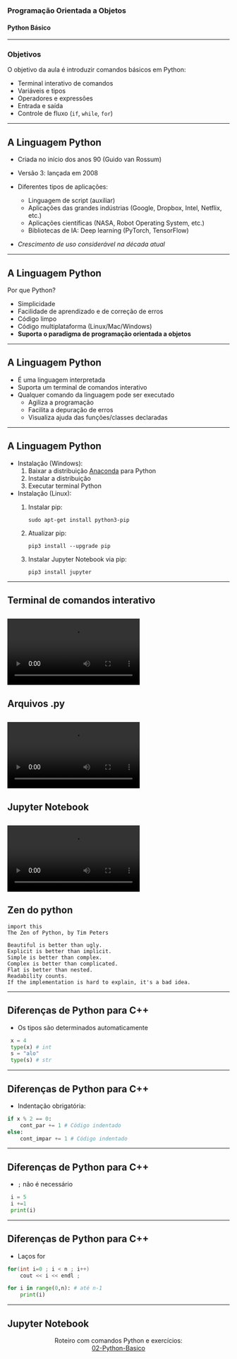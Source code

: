 ### Programação Orientada a Objetos
#### Python Básico
--- 

### Objetivos

O objetivo da aula é introduzir comandos básicos em Python:
 - Terminal interativo de comandos
 - Variáveis e tipos
 - Operadores e expressões
 - Entrada e saída
 - Controle de fluxo (`if`, `while`, `for`)
 ---

## A Linguagem Python

- Criada no início dos anos 90 (Guido van Rossum) 

- Versão 3: lançada em 2008

- Diferentes tipos de aplicações:
    - Linguagem de script (auxiliar)
    - Aplicações das grandes indústrias  (Google, Dropbox, Intel, Netflix, etc.)
    - Aplicações científicas (NASA, Robot Operating System, etc.)
    - Bibliotecas de IA: Deep learning (PyTorch, TensorFlow)
- _Crescimento de uso considerável na década atual_
 ---

## A Linguagem Python

Por que Python?

- Simplicidade
- Facilidade de aprendizado e de correção de erros
- Código limpo
- Código multiplataforma (Linux/Mac/Windows)
- **Suporta o paradigma de programação orientada a objetos**
---

## A Linguagem Python

- É uma linguagem interpretada
- Suporta um terminal de comandos interativo
- Qualquer comando da linguagem pode ser executado
    - Agiliza a programação
    - Facilita a depuração de erros
    - Visualiza ajuda das funções/classes declaradas
---

## A Linguagem Python

- Instalação (Windows):
    1. Baixar a distribuição [Anaconda](https://repo.anaconda.com/archive/Anaconda3-2020.11-Windows-x86.exe) para Python
    2. Instalar a distribuição
    3. Executar terminal Python
- Instalação (Linux):
    1. Instalar pip:
       
       ```shell
       sudo apt-get install python3-pip
       ```

    2. Atualizar pip:
       
       ```shell
       pip3 install --upgrade pip
       ```

    3. Instalar Jupyter Notebook via pip:
       
       ```shell
       pip3 install jupyter
       ```

---

## Terminal de comandos interativo
<video data-autoplay src="./img/terminal.mp4"></video>
---

## Arquivos .py
<video data-autoplay src="./img/exec.mp4"></video>
---

## Jupyter Notebook
<video data-autoplay src="./img/jupyter.mp4"></video>
---

## Zen do python

```
import this
The Zen of Python, by Tim Peters

Beautiful is better than ugly.
Explicit is better than implicit.
Simple is better than complex.
Complex is better than complicated.
Flat is better than nested.
Readability counts.
If the implementation is hard to explain, it's a bad idea.
```
---

## Diferenças de Python para C++

 - Os tipos são determinados automaticamente

```python
 x = 4 
 type(x) # int
 s = "alo"
 type(s) # str
```
---

## Diferenças de Python para C++

 - Indentação obrigatória: 

```python
if x % 2 == 0:
    cont_par += 1 # Código indentado
else:
    cont_impar += 1 # Código indentado
```
---

## Diferenças de Python para C++

 - `;` não é necessário

```python
 i = 5
 i +=1
 print(i)
```
---

## Diferenças de Python para C++

 - Laços for

```cpp
for(int i=0 ; i < n ; i++)
    cout << i << endl ;
```

```python
for i in range(0,n): # até n-1
    print(i)
```
---

## Jupyter Notebook

<div style="text-align:center">
Roteiro com comandos Python e exercícios:<br>
<a href="02-Python-Basico.ipynb">02-Python-Basico</a>
</div>
